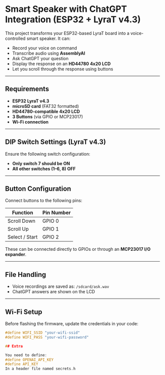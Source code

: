 # Smart Speaker with ChatGPT Integration (ESP32 + LyraT v4.3)

This project transforms your ESP32-based LyraT board into a voice-controlled smart speaker. It can:

- Record your voice on command
- Transcribe audio using **AssemblyAI**
- Ask ChatGPT your question
- Display the response on an **HD44780 4x20 LCD**
- Let you scroll through the response using buttons

---

## Requirements

- **ESP32 LyraT v4.3**
- **microSD card** (FAT32 formatted)
- **HD44780-compatible 4x20 LCD**
- **3 Buttons** (via GPIO or MCP23017)
- **Wi-Fi connection**

---

## DIP Switch Settings (LyraT v4.3)

Ensure the following switch configuration:

- **Only switch 7 should be ON**
- **All other switches (1–6, 8) OFF**

---

## Button Configuration

Connect buttons to the following pins:

| Function       | Pin Number |
|----------------|------------|
| Scroll Down    | GPIO 0     |
| Scroll Up      | GPIO 1     |
| Select / Start | GPIO 2     |

These can be connected directly to GPIOs or through an **MCP23017 I/O expander**.

---

## File Handling

- Voice recordings are saved as: `/sdcard/ask.wav`
- ChatGPT answers are shown on the LCD

---

## Wi-Fi Setup

Before flashing the firmware, update the credentials in your code:

```c
#define WIFI_SSID "your-wifi-ssid"
#define WIFI_PASS "your-wifi-password"

## Extra

You need to define:
#define OPENAI_API_KEY   
#define API_KEY
In a header file named secrets.h